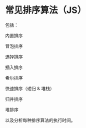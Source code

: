 常见排序算法（JS）
==========

包括：

内置排序

冒泡排序

选择排序

插入排序

希尔排序

快速排序（递归 & 堆栈）

归并排序

堆排序


以及分析每种排序算法的执行时间。
